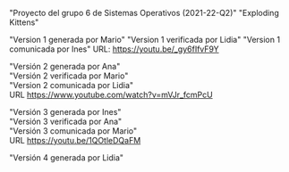 "Proyecto del grupo 6 de Sistemas Operativos (2021-22-Q2)"
"Exploding Kittens"

"Version 1 generada por Mario"
"Version 1 verificada por Lidia"
"Version 1 comunicada por Ines"
URL: https://youtu.be/_gy6fIfvF9Y

"Versión 2 generada por Ana"  
"Versión 2 verificada por Mario"  
"Version 2 comunicada por Lidia"  
URL https://www.youtube.com/watch?v=mVJr_fcmPcU  

"Versión 3 generada por Ines"  
"Versión 3 verificada por Ana"  
"Versión 3 comunicada por Mario"  
URL https://youtu.be/1QOtleDQaFM  

"Versión 4 generada por Lidia"  
  
